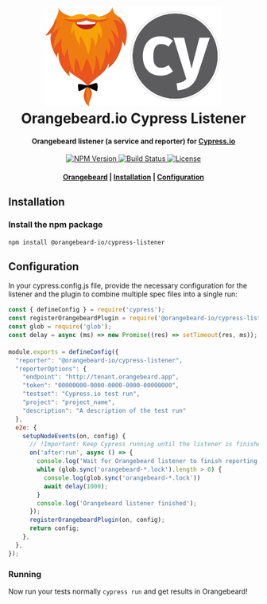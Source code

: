 <h1 align="center">
  <a href="https://github.com/orangebeard-io/cypress-listener">
    <img src="https://raw.githubusercontent.com/orangebeard-io/cypress-listener/master/.github/logo.svg" alt="Orangebeard.io Cypress.io Listener" height="200">
  </a>
  <br>Orangebeard.io Cypress Listener<br>
</h1>

<h4 align="center">Orangebeard listener (a service and reporter) for <a href="https://cypress.io/" target="_blank" rel="noopener">Cypress.io</a></h4>

<p align="center">
  <a href="https://www.npmjs.com/package/@orangebeard-io/cypress-listener">
    <img src="https://img.shields.io/npm/v/@orangebeard-io/cypress-listener.svg?style=flat-square"
      alt="NPM Version" />
  </a>
  <a href="https://github.com/orangebeard-io/cypress-listener/actions">
    <img src="https://img.shields.io/github/workflow/status/orangebeard-io/cypress-listener/release?style=flat-square"
      alt="Build Status" />
  </a>
  <a href="https://github.com/orangebeard-io/cypress-listener/blob/master/LICENSE">
    <img src="https://img.shields.io/github/license/orangebeard-io/cypress-listener?style=flat-square"
      alt="License" />
  </a>
</p>

<div align="center">
  <h4>
    <a href="https://orangebeard.io">Orangebeard</a> |
    <a href="#installation">Installation</a> |
    <a href="#configuration">Configuration</a>
  </h4>
</div>

## Installation

### Install the npm package

```shell
npm install @orangebeard-io/cypress-listener
```

## Configuration

In your cypress.config.js file, provide the necessary configuration for the listener and the plugin to combine multiple spec files into a single run:

```JavaScript
const { defineConfig } = require('cypress');
const registerOrangebeardPlugin = require('@orangebeard-io/cypress-listener/lib/plugin');
const glob = require('glob');
const delay = async (ms) => new Promise((res) => setTimeout(res, ms));

module.exports = defineConfig({
  "reporter": "@orangebeard-io/cypress-listener",
  "reporterOptions": {
    "endpoint": "http://tenant.orangebeard.app",
    "token": "00000000-0000-0000-0000-00000000",
    "testset": "Cypress.io test run",
    "project": "project_name",
    "description": "A description of the test run"
  },
  e2e: {
    setupNodeEvents(on, config) {
      // !Important: Keep Cypress running until the listener is finished, preventing unfinished runs in Orangebeard
      on('after:run', async () => {
        console.log('Wait for Orangebeard listener to finish reporting...');
        while (glob.sync('orangebeard-*.lock').length > 0) {
          console.log(glob.sync('orangebeard-*.lock'))
          await delay(1000);
        }
        console.log('Orangebeard listener finished');
      });
      registerOrangebeardPlugin(on, config);
      return config;
    },
  },
});
```


### Running

Now run your tests normally `cypress run` and get results in Orangebeard!
